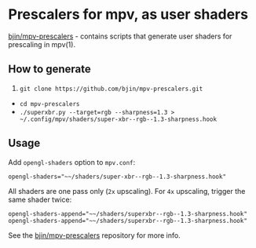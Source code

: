 # Prescalers for mpv, as user shaders

[bjin/mpv-prescalers](https://github.com/bjin/mpv-prescalers) - contains
scripts that generate user shaders for prescaling in mpv(1).

## How to generate

1. `git clone https://github.com/bjin/mpv-prescalers.git`
-  `cd mpv-prescalers`
-  `./superxbr.py --target=rgb --sharpness=1.3 > ~/.config/mpv/shaders/super-xbr--rgb--1.3-sharpness.hook`

## Usage

Add `opengl-shaders` option to `mpv.conf`:

```text
opengl-shaders="~~/shaders/super-xbr--rgb--1.3-sharpness.hook"
```

All shaders are one pass only (`2x` upscaling). For `4x` upscaling, trigger
the same shader twice:

```text
opengl-shaders-append="~~/shaders/superxbr--rgb--1.3-sharpness.hook"
opengl-shaders-append="~~/shaders/superxbr--rgb--1.3-sharpness.hook"
```

See the [bjin/mpv-prescalers](https://github.com/bjin/mpv-prescalers)
repository for more info.
